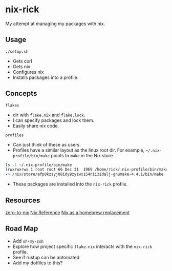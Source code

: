 
# nix-rick

My attempt at managing my packages with nix.

## Usage
`./setup.sh`
* Gets curl
* Gets nix
* Configures nix
* Installs packages into a profile.

## Concepts
`flakes`
* dir with `flake.nix` and `flake.lock`.
* I can specify packages and lock them.
* Easily share nix code.

`profiles`
* Can just think of these as users.
* Profiles have a similar layout as the linux root dir. 
For example, `~/.nix-profile/bin/make` points to `make` in the Nix store.

```bash
ls -l ~/.nix-profile/bin/make 
lrwxrwxrwx 1 root root 66 Dec 31  1969 /home/rick/.nix-profile/bin/make 
-> /nix/store/afp0kzsyj08idy9zy1wx154nii3idalj-gnumake-4.4.1/bin/make
```

* These packages are installed into the `nix-rick` profile.

## Resources
[zero-to-nix](https://zero-to-nix.com)
[Nix Reference](https://nixos.org/manual/nix/stable/)
[Nix as a homebrew replacement](https://sandstorm.de/de/blog/post/my-first-steps-with-nix-on-mac-osx-as-homebrew-replacement.html)


## Road Map
* Add `oh-my-zsh`
* Explore how project specific `flake.nix` interacts with the `nix-rick` profile.
* See if rustup can be automated
* Add my dotfiles to this?

